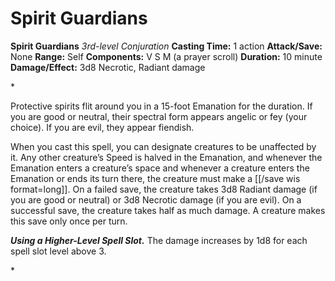 # Spirit Guardians

**Spirit Guardians**
_3rd-level Conjuration_
**Casting Time:** 1 action
**Attack/Save:** None
**Range:** Self
**Components:** V S M (a prayer scroll)
**Duration:** 10 minute
**Damage/Effect:** 3d8 Necrotic, Radiant damage

*<p>Protective spirits flit around you in a 15-foot Emanation for the duration. If you are good or neutral, their spectral form appears angelic or fey (your choice). If you are evil, they appear fiendish.

When you cast this spell, you can designate creatures to be unaffected by it. Any other creature’s Speed is halved in the Emanation, and whenever the Emanation enters a creature’s space and whenever a creature enters the Emanation or ends its turn there, the creature must make a [[/save wis format=long]]. On a failed save, the creature takes 3d8 Radiant damage (if you are good or neutral) or 3d8 Necrotic damage (if you are evil). On a successful save, the creature takes half as much damage. A creature makes this save only once per turn.

***Using a Higher-Level Spell Slot.*** The damage increases by 1d8 for each spell slot level above 3.</p>*